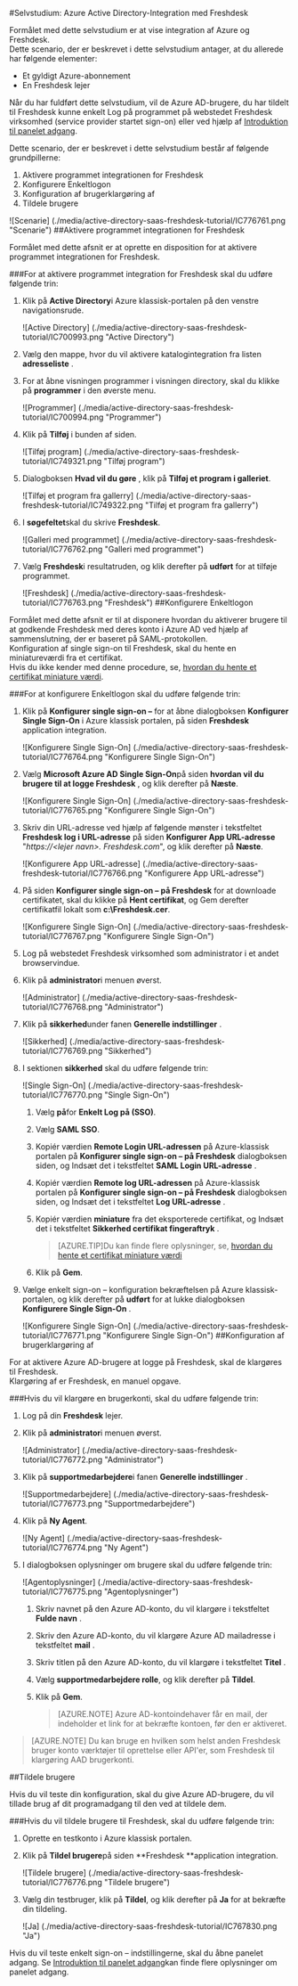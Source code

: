 <properties 
    pageTitle="Selvstudium: Azure Active Directory-Integration med Freshdesk | Microsoft Azure" 
    description="Lær, hvordan du bruger Freshdesk med Azure Active Directory til at aktivere enkeltlogon, automatiseret klargøring og mere!" 
    services="active-directory" 
    authors="jeevansd"  
    documentationCenter="na" 
    manager="femila"/>
<tags 
    ms.service="active-directory" 
    ms.devlang="na" 
    ms.topic="article" 
    ms.tgt_pltfrm="na" 
    ms.workload="identity" 
    ms.date="09/29/2016" 
    ms.author="jeedes" />

#<a name="tutorial-azure-active-directory-integration-with-freshdesk"></a>Selvstudium: Azure Active Directory-Integration med Freshdesk
  
Formålet med dette selvstudium er at vise integration af Azure og Freshdesk.  
Dette scenario, der er beskrevet i dette selvstudium antager, at du allerede har følgende elementer:

-   Et gyldigt Azure-abonnement
-   En Freshdesk lejer
  
Når du har fuldført dette selvstudium, vil de Azure AD-brugere, du har tildelt til Freshdesk kunne enkelt Log på programmet på webstedet Freshdesk virksomhed (service provider startet sign-on) eller ved hjælp af [Introduktion til panelet adgang](active-directory-saas-access-panel-introduction.md).
  
Dette scenario, der er beskrevet i dette selvstudium består af følgende grundpillerne:

1.  Aktivere programmet integrationen for Freshdesk
2.  Konfigurere Enkeltlogon
3.  Konfiguration af brugerklargøring af
4.  Tildele brugere

![Scenarie] (./media/active-directory-saas-freshdesk-tutorial/IC776761.png "Scenarie")
##<a name="enabling-the-application-integration-for-freshdesk"></a>Aktivere programmet integrationen for Freshdesk
  
Formålet med dette afsnit er at oprette en disposition for at aktivere programmet integrationen for Freshdesk.

###<a name="to-enable-the-application-integration-for-freshdesk-perform-the-following-steps"></a>For at aktivere programmet integration for Freshdesk skal du udføre følgende trin:

1.  Klik på **Active Directory**i Azure klassisk-portalen på den venstre navigationsrude.

    ![Active Directory] (./media/active-directory-saas-freshdesk-tutorial/IC700993.png "Active Directory")

2.  Vælg den mappe, hvor du vil aktivere katalogintegration fra listen **adresseliste** .

3.  For at åbne visningen programmer i visningen directory, skal du klikke på **programmer** i den øverste menu.

    ![Programmer] (./media/active-directory-saas-freshdesk-tutorial/IC700994.png "Programmer")

4.  Klik på **Tilføj** i bunden af siden.

    ![Tilføj program] (./media/active-directory-saas-freshdesk-tutorial/IC749321.png "Tilføj program")

5.  Dialogboksen **Hvad vil du gøre** , klik på **Tilføj et program i galleriet**.

    ![Tilføj et program fra gallerry] (./media/active-directory-saas-freshdesk-tutorial/IC749322.png "Tilføj et program fra gallerry")

6.  I **søgefeltet**skal du skrive **Freshdesk**.

    ![Galleri med programmet] (./media/active-directory-saas-freshdesk-tutorial/IC776762.png "Galleri med programmet")

7.  Vælg **Freshdesk**i resultatruden, og klik derefter på **udført** for at tilføje programmet.

    ![Freshdesk] (./media/active-directory-saas-freshdesk-tutorial/IC776763.png "Freshdesk")
##<a name="configuring-single-sign-on"></a>Konfigurere Enkeltlogon
  
Formålet med dette afsnit er til at disponere hvordan du aktiverer brugere til at godkende Freshdesk med deres konto i Azure AD ved hjælp af sammenslutning, der er baseret på SAML-protokollen.  
Konfiguration af single sign-on til Freshdesk, skal du hente en miniatureværdi fra et certifikat.  
Hvis du ikke kender med denne procedure, se, [hvordan du hente et certifikat miniature værdi](http://youtu.be/YKQF266SAxI).

###<a name="to-configure-single-sign-on-perform-the-following-steps"></a>For at konfigurere Enkeltlogon skal du udføre følgende trin:

1.  Klik på **Konfigurer single sign-on –** for at åbne dialogboksen **Konfigurer Single Sign-On** i Azure klassisk portalen, på siden **Freshdesk** application integration.

    ![Konfigurere Single Sign-On] (./media/active-directory-saas-freshdesk-tutorial/IC776764.png "Konfigurere Single Sign-On")

2.  Vælg **Microsoft Azure AD Single Sign-On**på siden **hvordan vil du brugere til at logge Freshdesk** , og klik derefter på **Næste**.

    ![Konfigurere Single Sign-On] (./media/active-directory-saas-freshdesk-tutorial/IC776765.png "Konfigurere Single Sign-On")

3.  Skriv din URL-adresse ved hjælp af følgende mønster i tekstfeltet **Freshdesk log i URL-adresse** på siden **Konfigurer App URL-adresse** "*https://\<lejer navn\>. Freshdesk.com*", og klik derefter på **Næste**.

    ![Konfigurere App URL-adresse] (./media/active-directory-saas-freshdesk-tutorial/IC776766.png "Konfigurere App URL-adresse")

4.  På siden **Konfigurer single sign-on – på Freshdesk** for at downloade certifikatet, skal du klikke på **Hent certifikat**, og Gem derefter certifikatfil lokalt som **c:\\Freshdesk.cer**.

    ![Konfigurere Single Sign-On] (./media/active-directory-saas-freshdesk-tutorial/IC776767.png "Konfigurere Single Sign-On")

5.  Log på webstedet Freshdesk virksomhed som administrator i et andet browservindue.

6.  Klik på **administrator**i menuen øverst.

    ![Administrator] (./media/active-directory-saas-freshdesk-tutorial/IC776768.png "Administrator")

7.  Klik på **sikkerhed**under fanen **Generelle indstillinger** .

    ![Sikkerhed] (./media/active-directory-saas-freshdesk-tutorial/IC776769.png "Sikkerhed")

8.  I sektionen **sikkerhed** skal du udføre følgende trin:

    ![Single Sign-On] (./media/active-directory-saas-freshdesk-tutorial/IC776770.png "Single Sign-On")

    1.  Vælg **på**for **Enkelt Log på (SSO)**.
    2.  Vælg **SAML SSO**.
    3.  Kopiér værdien **Remote Login URL-adressen** på Azure-klassisk portalen på **Konfigurer single sign-on – på Freshdesk** dialogboksen siden, og Indsæt det i tekstfeltet **SAML Login URL-adresse** .
    4.  Kopiér værdien **Remote log URL-adressen** på Azure-klassisk portalen på **Konfigurer single sign-on – på Freshdesk** dialogboksen siden, og Indsæt det i tekstfeltet **Log URL-adresse** .
    5.  Kopiér værdien **miniature** fra det eksporterede certifikat, og Indsæt det i tekstfeltet **Sikkerhed certifikat fingeraftryk** .  

        >[AZURE.TIP]Du kan finde flere oplysninger, se, [hvordan du hente et certifikat miniature værdi](http://youtu.be/YKQF266SAxI)

    6.  Klik på **Gem**.

9.  Vælge enkelt sign-on – konfiguration bekræftelsen på Azure klassisk-portalen, og klik derefter på **udført** for at lukke dialogboksen **Konfigurere Single Sign-On** .

    ![Konfigurere Single Sign-On] (./media/active-directory-saas-freshdesk-tutorial/IC776771.png "Konfigurere Single Sign-On")
##<a name="configuring-user-provisioning"></a>Konfiguration af brugerklargøring af
  
For at aktivere Azure AD-brugere at logge på Freshdesk, skal de klargøres til Freshdesk.  
Klargøring af er Freshdesk, en manuel opgave.

###<a name="to-provision-a-user-accounts-perform-the-following-steps"></a>Hvis du vil klargøre en brugerkonti, skal du udføre følgende trin:

1.  Log på din **Freshdesk** lejer.

2.  Klik på **administrator**i menuen øverst.

    ![Administrator] (./media/active-directory-saas-freshdesk-tutorial/IC776772.png "Administrator")

3.  Klik på **supportmedarbejdere**i fanen **Generelle indstillinger** .

    ![Supportmedarbejdere] (./media/active-directory-saas-freshdesk-tutorial/IC776773.png "Supportmedarbejdere")

4.  Klik på **Ny Agent**.

    ![Ny Agent] (./media/active-directory-saas-freshdesk-tutorial/IC776774.png "Ny Agent")

5.  I dialogboksen oplysninger om brugere skal du udføre følgende trin:

    ![Agentoplysninger] (./media/active-directory-saas-freshdesk-tutorial/IC776775.png "Agentoplysninger")

    1.  Skriv navnet på den Azure AD-konto, du vil klargøre i tekstfeltet **Fulde navn** .
    2.  Skriv den Azure AD-konto, du vil klargøre Azure AD mailadresse i tekstfeltet **mail** .
    3.  Skriv titlen på den Azure AD-konto, du vil klargøre i tekstfeltet **Titel** .
    4.  Vælg **supportmedarbejdere rolle**, og klik derefter på **Tildel**.
    5.  Klik på **Gem**.
    
        >[AZURE.NOTE] Azure AD-kontoindehaver får en mail, der indeholder et link for at bekræfte kontoen, før den er aktiveret.

>[AZURE.NOTE] Du kan bruge en hvilken som helst anden Freshdesk bruger konto værktøjer til oprettelse eller API'er, som Freshdesk til klargøring AAD brugerkonti.

##<a name="assigning-users"></a>Tildele brugere
  
Hvis du vil teste din konfiguration, skal du give Azure AD-brugere, du vil tillade brug af dit programadgang til den ved at tildele dem.

###<a name="to-assign-users-to-freshdesk-perform-the-following-steps"></a>Hvis du vil tildele brugere til Freshdesk, skal du udføre følgende trin:

1.  Oprette en testkonto i Azure klassisk portalen.

2.  Klik på **Tildel brugere**på siden **Freshdesk **application integration.

    ![Tildele brugere] (./media/active-directory-saas-freshdesk-tutorial/IC776776.png "Tildele brugere")

3.  Vælg din testbruger, klik på **Tildel**, og klik derefter på **Ja** for at bekræfte din tildeling.

    ![Ja] (./media/active-directory-saas-freshdesk-tutorial/IC767830.png "Ja")
  
Hvis du vil teste enkelt sign-on – indstillingerne, skal du åbne panelet adgang. Se [Introduktion til panelet adgang](active-directory-saas-access-panel-introduction.md)kan finde flere oplysninger om panelet adgang.